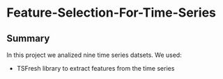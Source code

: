 # Feature-Selection-For-Time-Series
## Summary
In this project we analized nine time series datsets.
We used:
  - TSFresh library to extract features from the time series

